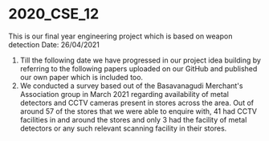 # 2020_CSE_12
This is our final year engineering project which is based on weapon detection
Date: 26/04/2021 
1. Till the following date we have progressed in our project idea building by referring to the following papers uploaded on our GitHub and published our own paper which is included too.
2. We conducted a survey based out of the Basavanagudi Merchant's Association group in March 2021 regarding availability of metal detectors and CCTV cameras present in stores across the area.
Out of around 57 of the stores that we were able to enquire with, 41 had CCTV facilities in and around the stores and only 3 had the facility of metal detectors or any such relevant scanning facility in their stores.
